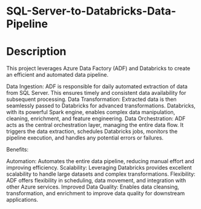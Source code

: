 # SQL-Server-to-Databricks-Data-Pipeline


# Description 
This project leverages Azure Data Factory (ADF) and Databricks to create an efficient and automated data pipeline.

Data Ingestion: ADF is responsible for daily automated extraction of data from SQL Server. This ensures timely and consistent data availability for subsequent processing.
Data Transformation: Extracted data is then seamlessly passed to Databricks for advanced transformations. Databricks, with its powerful Spark engine, enables complex data manipulation, cleaning, enrichment, and feature engineering.
Data Orchestration: ADF acts as the central orchestration layer, managing the entire data flow. It triggers the data extraction, schedules Databricks jobs, monitors the pipeline execution, and handles any potential errors or failures.


Benefits:

Automation: Automates the entire data pipeline, reducing manual effort and improving efficiency.
Scalability: Leveraging Databricks provides excellent scalability to handle large datasets and complex transformations.
Flexibility: ADF offers flexibility in scheduling, data movement, and integration with other Azure services.
Improved Data Quality: Enables data cleansing, transformation, and enrichment to improve data quality for downstream applications.
